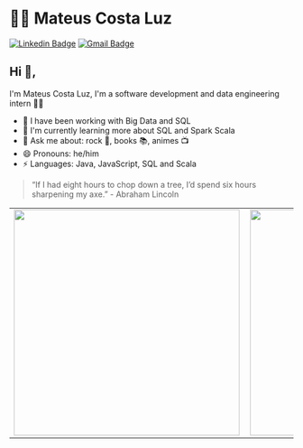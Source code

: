 # 👨‍💻 Mateus Costa Luz

[![Linkedin Badge](https://img.shields.io/badge/-LinkedIn-blue?style=flat-square&logo=Linkedin&logoColor=white&link=https://https://www.linkedin.com/in/mateuscostaluz)](https://www.linkedin.com/in/mateuscostaluz)
[![Gmail Badge](https://img.shields.io/badge/-Gmail-c14438?style=flat-square&logo=Gmail&logoColor=white&link=mailto:costaluzmateus@gmail.com)](mailto:costaluzmateus@gmail.com)

## Hi 👋,

I'm Mateus Costa Luz, I'm a software development and data engineering intern 👨‍🎓

- 🔭 I have been working with Big Data and SQL
- 🌱 I'm currently learning more about SQL and Spark Scala
- 💬 Ask me about: rock 🤘, books 📚, animes 📺
- 😄 Pronouns: he/him
- ⚡ Languages: Java, JavaScript, SQL and Scala

> “If I had eight hours to chop down a tree, I’d spend six hours sharpening my axe.” - Abraham Lincoln

<center>
  <table>
    <tr>
      <td><img width="400px" align="left" src="https://github-readme-stats.vercel.app/api?username=mateuscostaluz&count_private=true&show_icons=true" /></td>
      <td><img width="400px" align="left" src="https://github-readme-stats.vercel.app/api/top-langs?username=mateuscostaluz&layout=compact" /></td>
    </tr>
  </table>
</center>
